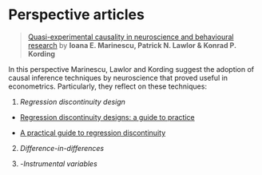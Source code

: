 # Perspective articles

>[Quasi-experimental causality in neuroscience and behavioural research](https://www.nature.com/articles/s41562-018-0466-5) by **Ioana E. Marinescu, Patrick N. Lawlor & Konrad P. Kording**

In this perspective Marinescu, Lawlor and Kording suggest the adoption of causal inference techniques by neuroscience that proved useful in econometrics. Particularly, they reflect on these techniques:

1. _Regression discontinuity design_

* [Regression discontinuity designs: a guide to practice](https://www.sciencedirect.com/science/article/pii/S0304407607001091?casa_token=RElBf9DR82gAAAAA:Nzhc3c9K0-VNw9UW8AFKNsUusGDLYk27RAQwa5_R-JHD-TA0oahlgJ9bdMuV8cRqPQ45I3CG7g)

* [A practical guide to regression discontinuity](https://www.mdrc.org/publication/practical-guide-regression-discontinuity)

2. _Difference-in-differences_

3. -_Instrumental variables_
